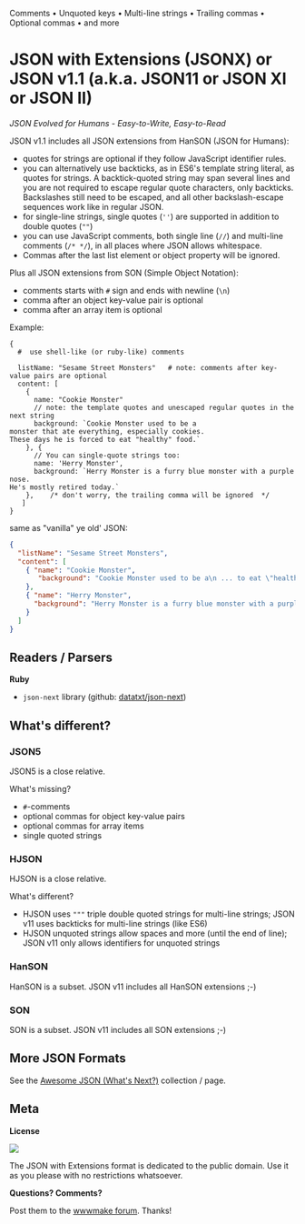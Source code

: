 
Comments • Unquoted keys • Multi-line strings • Trailing commas • Optional commas • and more

# JSON with Extensions (JSONX) or JSON v1.1 (a.k.a. JSON11 or JSON XI or JSON II) 

_JSON Evolved for Humans - Easy-to-Write, Easy-to-Read_


JSON v1.1 includes all JSON extensions from HanSON (JSON for Humans):

- quotes for strings are optional if they follow JavaScript identifier rules.
- you can alternatively use backticks, as in ES6's template string literal, as quotes for strings.
  A backtick-quoted string may span several lines and you are not required to escape regular quote characters,
  only backticks. Backslashes still need to be escaped, and all other backslash-escape sequences work like in
  regular JSON.
- for single-line strings, single quotes (`''`) are supported in addition to double quotes (`""`)
- you can use JavaScript comments, both single line (`//`) and multi-line comments (`/* */`), in all places where JSON allows whitespace.
- Commas after the last list element or object property will be ignored.

Plus all JSON extensions from SON (Simple Object Notation):

- comments starts with `#` sign and ends with newline (`\n`)
- comma after an object key-value pair is optional
- comma after an array item is optional


Example:

```
{
  #  use shell-like (or ruby-like) comments

  listName: "Sesame Street Monsters"   # note: comments after key-value pairs are optional  
  content: [
    {
      name: "Cookie Monster"
      // note: the template quotes and unescaped regular quotes in the next string
      background: `Cookie Monster used to be a
monster that ate everything, especially cookies.
These days he is forced to eat "healthy" food.`
    }, {
      // You can single-quote strings too:
      name: 'Herry Monster',
      background: `Herry Monster is a furry blue monster with a purple nose.
He's mostly retired today.`
    },    /* don't worry, the trailing comma will be ignored  */
   ]
}
```

same as "vanilla" ye old' JSON:

``` json
{
  "listName": "Sesame Street Monsters",       
  "content": [
    { "name": "Cookie Monster",
       "background": "Cookie Monster used to be a\n ... to eat \"healthy\" food."
    },
    { "name": "Herry Monster",
      "background": "Herry Monster is a furry blue monster with a purple nose.\n ... today."
    }
  ]
}
```


## Readers / Parsers

**Ruby**

- `json-next` library (github: [datatxt/json-next](https://github.com/datatxt/json-next))



## What's different?

### JSON5

JSON5 is a close relative. 

What's missing?

- `#`-comments 
- optional commas for object key-value pairs
- optional commas for array items
- single quoted strings


### HJSON

HJSON is a close relative.

What's different?

- HJSON uses `"""` triple double quoted strings for multi-line strings; JSON v11 uses backticks for multi-line strings (like ES6)
- HJSON unquoted strings allow spaces and more (until the end of line); JSON v11 only allows identifiers for unquoted strings


### HanSON

HanSON is a subset. JSON v11 includes all HanSON extensions ;-)

### SON

SON is a subset. JSON v11 includes all SON extensions ;-)





## More JSON Formats

See the [Awesome JSON (What's Next?)](https://github.com/datatxt/awesome-json-next) collection / page.


## Meta

**License**

![](https://publicdomainworks.github.io/buttons/zero88x31.png)

The JSON with Extensions format is dedicated to the public domain. Use it as you please with no restrictions whatsoever.

**Questions? Comments?**

Post them to the [wwwmake forum](http://groups.google.com/group/wwwmake). Thanks!
